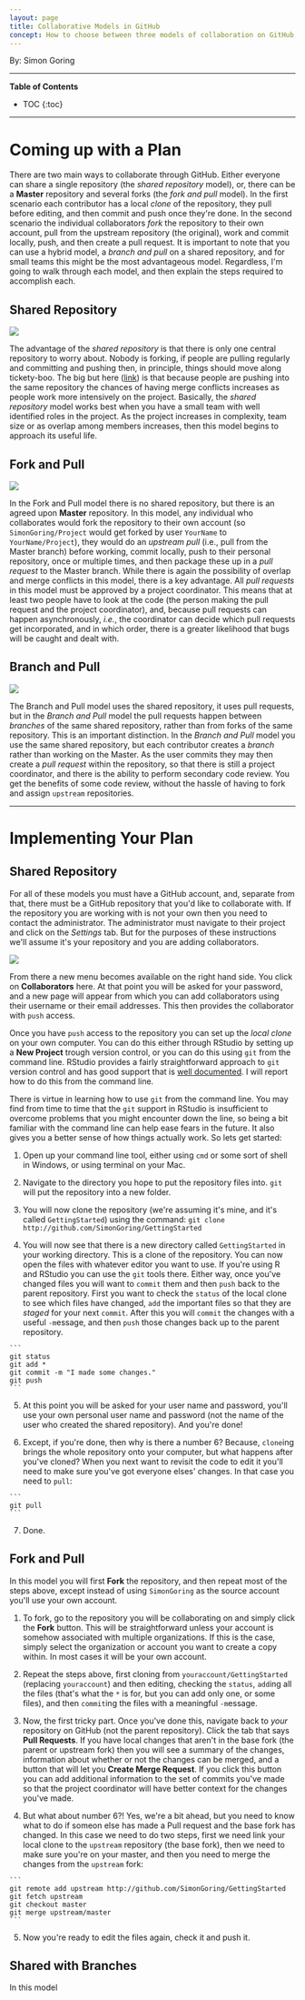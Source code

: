 ```yaml
---
layout: page
title: Collaborative Models in GitHub
concept: How to choose between three models of collaboration on GitHub, and how to implement each.
---
```


By: Simon Goring

***

**Table of Contents**

* TOC
{:toc}

***

# Coming up with a Plan

There are two main ways to collaborate through GitHub.  Either everyone can share a single repository (the *shared repository* model), or, there can be a **Master** repository and several forks (the *fork and pull* model). In the first scenario each contributor has a local *clone* of the repository, they pull before editing, and then commit and push once they're done.  In the second scenario the individual collaborators *fork* the repository to their own account, pull from the upstream repository (the original), work and commit locally, push, and then create a pull request.  It is important to note that you can use a hybrid model, a *branch and pull* on a shared repository, and for small teams this might be the most advantageous model.  Regardless, I'm going to walk through each model, and then explain the steps required to accomplish each.

## Shared Repository

![](local_ignore/sharedrepo.png)

The advantage of the *shared repository* is that there is only one central repository to worry about.  Nobody is forking, if people are pulling regularly and committing and pushing then, in principle, things should move along tickety-boo.  The big but here ([link](https://www.youtube.com/watch?v=FaVFuX8z26c)) is that because people are pushing into the same repository the chances of having merge conflicts increases as people work more intensively on the project.  Basically, the *shared repository* model works best when you have a small team with well identified roles in the project.  As the project increases in complexity, team size or as overlap among members increases, then this model begins to approach its useful life.


## Fork and Pull

![](local_ignore/forkandpull.png)

In the Fork and Pull model there is no shared repository, but there is an agreed upon **Master** repository.  In this model, any individual who collaborates would fork the repository to their own account (so `SimonGoring/Project` would get forked by user `YourName` to `YourName/Project`), they would do an *upstream pull* (i.e., pull from the Master branch) before working, commit locally, push to their personal repository, once or multiple times, and then package these up in a *pull request* to the Master branch.  While there is again the possibility of overlap and merge conflicts in this model, there is a key advantage.  All *pull requests* in this model must be approved by a project coordinator.  This means that at least two people have to look at the code (the person making the pull request and the project coordinator), and, because pull requests can happen asynchronously, *i.e.*, the coordinator can decide which pull requests get incorporated, and in which order, there is a greater likelihood that bugs will be caught and dealt with.


## Branch and Pull

![](local_ignore/sharedrepobranch.png)

The Branch and Pull model uses the shared repository, it uses pull requests, but in the *Branch and Pull* model the pull requests happen between *branches* of the same shared repository, rather than from forks of the same repository.  This is an important distinction. In the *Branch and Pull* model you use the same shared repository, but each contributor creates a *branch* rather than working on the Master.  As the user commits they may then create a *pull request* within the repository, so that there is still a project coordinator, and there is the ability to perform secondary code review.  You get the benefits of some code review, without the hassle of having to fork and assign `upstream` repositories.

***

# Implementing Your Plan

## Shared Repository

For all of these models you must have a GitHub account, and, separate from that, there must be a GitHub repository that you'd like to collaborate with.  If the repository you are working with is not your own then you need to contact the administrator.  The administrator must navigate to their project and click on the *Settings* tab.  But for the purposes of these instructions we'll assume it's your repository and you are adding collaborators.

![](local_ignore/settings_image.png)

From there a new menu becomes available on the right hand side.  You click on **Collaborators** here.  At that point you will be asked for your password, and a new page will appear from which you can add collaborators using their username or their email addresses.  This then provides the collaborator with `push` access.

Once you have `push` access to the repository you can set up the *local clone* on your own computer.  You can do this either through RStudio by setting up a **New Project** trough version control, or you can do this using `git` from the command line.  RStudio provides a fairly straightforward approach to `git` version control and has good support that is [well documented](https://support.rstudio.com/hc/en-us/articles/200532077-Version-Control-with-Git-and-SVN).  I will report how to do this from the command line.

There is virtue in learning how to use `git` from the command line.  You may find from time to time that the `git` support in RStudio is insufficient to overcome problems that you might encounter down the line, so being a bit familiar with the command line can help ease fears in the future.  It also gives you a better sense of how things actually work.  So lets get started:

  1.  Open up your command line tool, either using `cmd` or some sort of shell in Windows, or using terminal on your Mac.

  2.  Navigate to the directory you hope to put the repository files into.  `git` will put the repository into a new folder.

  3.  You will now clone the repository (we're assuming it's mine, and it's called `GettingStarted`) using the command:
    ```
    git clone http://github.com/SimonGoring/GettingStarted
    ```

  4. You will now see that there is a new directory called `GettingStarted` in your working directory.  This is a clone of the repository.  You can now open the files with whatever editor you want to use.  If you're using R and RStudio you can use the `git` tools there.  Either way, once you've changed files you will want to `commit` them and then `push` back to the parent repository.  First you want to check the `status` of the local clone to see which files have changed, `add` the important files so that they are *staged* for your next `commit`.  After this you will `commit` the changes with a useful `-m`essage, and then `push` those changes back up to the parent repository.

    ```
    git status
    git add *
    git commit -m "I made some changes."
    git push
    ```

  5. At this point you will be asked for your user name and password, you'll use your own personal user name and password (not the name of the user who created the shared repository).  And you're done!

  6. Except, if you're done, then why is there a number 6?  Because, `clone`ing brings the whole repository onto your computer, but what happens after you've cloned?  When you next want to revisit the code to edit it you'll need to make sure you've got everyone elses' changes.  In that case you need to `pull`:

    ```
    git pull
    ```

  7. Done.

## Fork and Pull

In this model you will first **Fork** the repository, and then repeat most of the steps above, except instead of using `SimonGoring` as the source account you'll use your own account.

  1. To fork, go to the repository you will be collaborating on and simply click the **Fork** button.  This will be straightforward unless your account is somehow associated with multiple organizations.  If this is the case, simply select the organization or account you want to create a copy within.  In most cases it will be your own account.

  2. Repeat the steps above, first cloning from `youraccount/GettingStarted` (replacing `youraccount`) and then editing, checking the `status`, `add`ing all the files (that's what the `*` is for, but you can add only one, or some files), and then `commit`ing the files with a meaningful `-m`essage.

  3. Now, the first tricky part.  Once you've done this, navigate back to _your_ repository on GitHub (not the parent repository).  Click the tab that says **Pull Requests**.  If you have local changes that aren't in the base fork (the parent or upstream fork) then you will see a summary of the changes, information about whether or not the changes can be merged, and a button that will let you **Create Merge Request**.  If you click this button you can add additional information to the set of commits you've made so that the project coordinator will have better context for the changes you've made.

  4.  But what about number 6?!  Yes, we're a bit ahead, but you need to know what to do if someon else has made a Pull request and the base fork has changed.  In this case we need to do two steps, first we need link your local clone to the `upstream` repository (the base fork), then we need to make sure you're on your master, and then you need to merge the changes from the `upstream` fork:

    ```
    git remote add upstream http://github.com/SimonGoring/GettingStarted
    git fetch upstream
    git checkout master
    git merge upstream/master
    ```

  5.  Now you're ready to edit the files again, check it and push it.

## Shared with Branches

In this model 